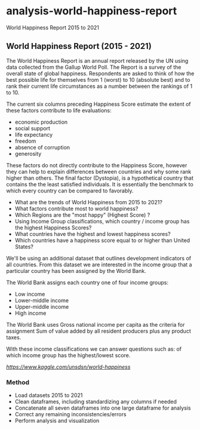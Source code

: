 # analysis-world-happiness-report
World Happiness Report 2015 to 2021


## World Happiness Report (2015 - 2021)

The World Happiness Report is an annual report released by the UN using data collected from the Gallup World Poll. The Report is a survey of the overall state of global happiness. Respondents are asked to think of how the best possible life for themselves from 1 (worst) to 10 (absolute best) and to rank their current life circumstances as a number between the rankings of 1 to 10.

The current six columns preceding Happiness Score estimate the extent of these factors contribute to life evaluations:
* economic production 
* social support 
* life expectancy
* freedom
* absence of corruption
* generosity  

These factors do not directly contribute to the Happiness Score, however they can help to explain differences between countries and why some rank higher than others.
The final factor (Dystopia), is a hypothetical country that contains the the least satisfied individuals. It is essentially the benchmark to which every country can be compared to favorably.


* What are the trends of World Happiness from 2015 to 2021?
* What factors contribute most to world happiness?
* Which Regions are the "most happy" (Highest Score) ?
* Using Income Group classifications, which country / income group has the highest Happiness Scores?
* What countries have the highest and lowest happiness scores?
* Which countries have a happiness score equal to or higher than United States?

We'll be using an additional dataset that outlines development indicators of all countries. From this dataset we are interested in the income group that a particular country has been assigned by the World Bank.

The World Bank assigns each country one of four income groups:
* Low income
* Lower-middle income
* Upper-middle income
* High income

The World Bank uses Gross national income per capita as the criteria for assignment
Sum of value added by all resident producers plus any product taxes.

With these income classifications we can answer questions such as: of which income group has the highest/lowest score.

*https://www.kaggle.com/unsdsn/world-happiness*


### Method
* Load datasets 2015 to 2021
* Clean dataframes, including standardizing any columns if needed
* Concatenate all seven dataframes into one large dataframe for analysis
* Correct any remaining inconsistencies/errors
* Perform analysis and visualization
